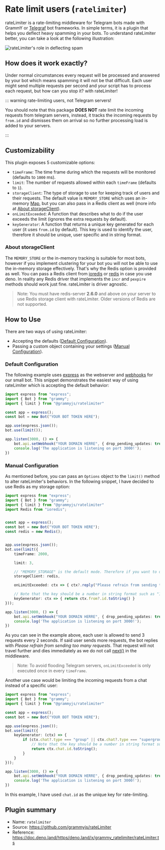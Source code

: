 # Rate limit users (`ratelimiter`)

rateLimiter is a rate-limiting middleware for Telegram bots made with GrammY or [Telegraf](https://github.com/telegraf/telegraf) bot frameworks. In simple terms, it is a plugin that helps you deflect heavy spamming in your bots. To understand rateLimiter better, you can take a look at the following illustration:

![rateLimiter's role in deflecting spam](/rateLimiter-role.png)

## How does it work exactly?

Under normal circumstances every request will be processed and answered by your bot which means spamming it will not be that difficult. Each user might send multiple requests per second and your script has to process each request, but how can you stop it? with rateLimiter!

::: warning rate-limiting users, not Telegram servers!

You should note that this package **DOES NOT** rate limit the incoming requests from telegram servers, instead, it tracks the incoming requests by `from.id` and dismisses them on arrival so no further processing load is added to your servers.

:::

## Customizability

This plugin exposes 5 customizable options:

- `timeFrame`: The time frame during which the requests will be monitored (defaults to `1000` ms).
- `limit`: The number of requests allowed within each `timeFrame` (defaults to `1`).
- `storageClient`: The type of storage to use for keeping track of users and their requests. The default value is `MEMORY_STORE` which uses an in-memory [Map](https://developer.mozilla.org/en-US/docs/Web/JavaScript/Reference/Global_Objects/Map), but you can also pass in a Redis client as well (more info at [About storageClient](#about-storageclient)).
- `onLimitExceeded`: A function that describes what to do if the user exceeds the limit (ignores the extra requests by default).
- `keyGenerator`: A function that returns a unique key generated for each user (it uses `from.id` by default). This key is used to identify the user, therefore it should be unique, user specific and in string format.

### About storageClient

The `MEMORY_STORE` or the in-memory tracking is suitable for most bots, however if you implement clustering for your bot you will not be able to use the in-memory storage effectively. That's why the Redis option is provided as well. You can pass a Redis client from [ioredis](https://github.com/luin/ioredis) or [redis](https://deno.land/x/redis) in case you use deno. In reality any Redis driver that implements the `incr` and `pexpire` methods should work just fine. rateLimiter is driver agnostic.

> Note: You must have redis-server **2.6.0** and above on your server to use Redis storage client with rateLimiter. Older versions of Redis are not supported.

## How to Use

There are two ways of using rateLimiter:

- Accepting the defaults ([Default Configuration](#default-configuration)).
- Passing a custom object containing your settings ([Manual Configuration](#manual-configuration)).

### Default Configuration

The following example uses [express](https://github.com/expressjs/express) as the webserver and [webhooks](https://grammy.dev/guide/deployment-types.html) for our small bot. This snippet demonstrates the easiest way of using rateLimiter which is accepting the default behavior:

``` typescript
import express from "express";
import { Bot } from "grammy";
import { limit } from "@grammyjs/ratelimiter"

const app = express();
const bot = new Bot("YOUR BOT TOKEN HERE");

app.use(express.json());
bot.use(limit());

app.listen(3000, () => {
    bot.api.setWebhook("YOUR DOMAIN HERRE", { drop_pending_updates: true });
    console.log('The application is listening on port 3000!');
})
```

### Manual Configuration

As mentioned before, you can pass an `Options` object to the `limit()` method to alter rateLimiter's behaviors. In the following snippet, I have decided to use Redis as my storage option:

``` typescript
import express from "express";
import { Bot } from "grammy";
import { limit } from "@grammyjs/ratelimiter"
import Redis from "ioredis";


const app = express();
const bot = new Bot("YOUR BOT TOKEN HERE");
const redis = new Redis();


app.use(express.json());
bot.use(limit({
    timeFrame: 2000,

    limit: 3,

    // "MEMORY_STORAGE" is the default mode. Therefore if you want to use Redis, do not pass storageClient at all.
    storageClient: redis,

    onLimitExceeded: ctx => { ctx?.reply("Please refrain from sending too many requests!") },

    // Note that the key should be a number in string format such as "123456789"
    keyGenerator: ctx => { return ctx.from?.id.toString() }
}));

app.listen(3000, () => {
    bot.api.setWebhook("YOUR DOMAIN HERRE", { drop_pending_updates: true });
    console.log('The application is listening on port 3000!');
})
```

As you can see in the example above, each user is allowed to send 3 requests every 2 seconds. If said user sends more requests, the bot replies with _Please refrain from sending too many requests_. That request will not travel further and dies immediately as we do not call [next()](/guide/middleware.html#the-middleware-stack) in the middleware.

> Note: To avoid flooding Telegram servers, `onLimitExceeded` is only executed once in every `timeFrame`.

Another use case would be limiting the incoming requests from a chat instead of a specific user:

``` typescript
import express from "express";
import { Bot } from "grammy";
import { limit } from "@grammyjs/ratelimiter"

const app = express();
const bot = new Bot("YOUR BOT TOKEN HERE");

app.use(express.json());
bot.use(limit({
    keyGenerator: (ctx) => {
        if (ctx.chat?.type === "group" || ctx.chat?.type === "supergroup") {
            // Note that the key should be a number in string format such as "123456789"
            return ctx.chat.id.toString();
        }
    }
}));

app.listen(3000, () => {
    bot.api.setWebhook("YOUR DOMAIN HERRE", { drop_pending_updates: true });
    console.log('The application is listening on port 3000!');
})
```

In this example, I have used `chat.id` as the unique key for rate-limiting.

## Plugin summary

- Name: `ratelimiter`
- Source: <https://github.com/grammyjs/rateLimiter>
- Reference: <https://doc.deno.land/https/deno.land/x/grammy_ratelimiter/rateLimiter.ts>
